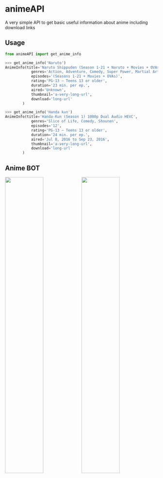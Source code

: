 # animeAPI

A very simple API to get basic useful information about anime including download links


## Usage

```python
from animeAPI import get_anime_info

>>> get_anime_info('Naruto') 
AnimeInfo(title='Naruto Shippuden (Season 1-21 + Naruto + Movies + OVAs) 1080p Dual Audio HEVC', 
            genres='Action, Adventure, Comedy, Super Power, Martial Arts, Shounen', 
            episodes='(Seasons 1-21 + Movies + OVAs)', 
            rating='PG-13 – Teens 13 or older', 
            duration='23 min. per ep.', 
            aired='Unknown', 
            thumbnail='a-very-long-url', 
            download='long-url'
        )

>>> get_anime_info('Handa kun') 
AnimeInfo(title='Handa-Kun (Season 1) 1080p Dual Audio HEVC', 
            genres='Slice of Life, Comedy, Shounen', 
            episodes='12', 
            rating='PG-13 – Teens 13 or older', 
            duration='24 min. per ep.', 
            aired='Jul 8, 2016 to Sep 23, 2016', 
            thumbnail='a-very-long-url', 
            download='long-url'
        )
```

## Anime BOT

<img src='media/ss_naruto.jpg' width=50%><img src='media/ss_aot.jpg' width=50%>